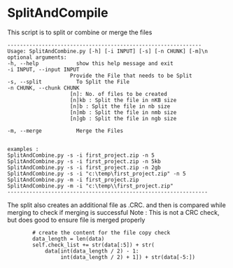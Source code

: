 # SplitAndCompile

This script is to split or combine or merge the files
```
--------------------------------------------------------------
Usage: SplitAndCombine.py [-h] [-i INPUT] [-s] [-n CHUNK] [-m]\n
optional arguments:
-h, --help            show this help message and exit
-i INPUT, --input INPUT
                    Provide the File that needs to be Split
-s, --split           To Split the File
-n CHUNK, --chunk CHUNK
                    [n]: No. of files to be created
                    [n]kb : Split the file in nKB size
                    [n]b : Split the file in nb size
                    [n]mb : Split the file in nmb size
                    [n]gb : Split the file in ngb size

-m, --merge           Merge the Files


examples :
SplitAndCombine.py -s -i first_project.zip -n 5
SplitAndCombine.py -s -i first_project.zip -n 5kb
SplitAndCombine.py -s -i first_project.zip -n 2gb
SplitAndCombine.py -s -i "c:\temp\first_project.zip" -n 5
SplitAndCombine.py -m -i first_project.zip
SplitAndCombine.py -m -i "c:\temp\\first_project.zip"
----------------------------------------------------------------
```

The split also creates an additional file as .CRC. and then is compared while merging to check if merging is successful
Note : This is not a CRC check, but does good to ensure file is merged properly

            # create the content for the file copy check
            data_length = len(data)
            self.check_list += str(data[:5]) + str(
                data[int(data_length / 2) - 1:
                     int(data_length / 2) + 1]) + str(data[-5:])
